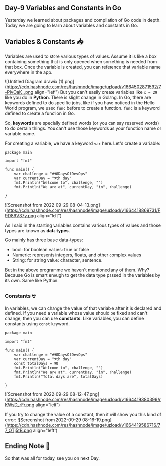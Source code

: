## Day-9 Variables and Constants in Go

Yesterday we learned about packages and compilation of Go code in depth. Today we are going to learn about variables and constants in Go.

## Variables & Constants 📥
Variables are used to store various types of values. Assume it is like a box containing something that is only opened when something is needed from that box. Once the variable is created, you can reference that variable name everywhere in the app.


![Untitled Diagram.drawio (1).png](https://cdn.hashnode.com/res/hashnode/image/upload/v1664502871592/7-PlvOaK_.png align="left")
But you can't easily create variables like ``x = 29`` like you do in **Python**. There is slight change in Golang. In Go, there are keywords defined to do specific jobs, like if you have noticed in the Hello World program, we used ``func`` before to create a function. ``func`` is a keyword defined to create a function in Go.

So, **keywords** are specially defined words (or you can say reserved words) to do certain things. You can't use those keywords as your function name or variable name.

For creating a variable, we have a keyword ``var`` here. Let's create a variable:

```
package main

import "fmt"

func main() {
    var challenge = "#90DaysOfDevOps"
    var currentDay = "9th day"
    fmt.Println("Welcome to", challenge, "")
    fmt.Println("We are at", currentDay, "in", challenge)

}
```


![Screenshot from 2022-09-29 08-04-13.png](https://cdn.hashnode.com/res/hashnode/image/upload/v1664418869731/F9D89V37y.png align="left")

As I said in the starting variables contains various types of values and those types are known as **data types**.

Go mainly has three basic data-types: 
- bool: for boolean values: true or false 
- Numeric: represents integers, floats, and other complex values 
- String: for string value: character, sentence.

But in the above programme we haven't mentioned any of them. Why? Because Go is smart enough to get the data type passed in the variables by its own. Same like Python.

### Constants ⛎
In variables, we can change the value of that variable after it is declared and defined. If you need a variable whose value should be fixed and can't change, then you can use **constants**.
Like variables, you can define constants using ``const`` keyword.

```
package main

import "fmt"

func main() {
    var challenge = "#90DaysOfDevOps"
    var currentDay = "9th day"
    const totalDays = 90
    fmt.Println("Welcome to", challenge, "")
    fmt.Println("We are at", currentDay, "in", challenge)
    fmt.Println("Total days are", totalDays)

}

```

![Screenshot from 2022-09-29 08-12-47.png](https://cdn.hashnode.com/res/hashnode/image/upload/v1664419380399/rKWsD_rFr.png align="left")

If you try to change the value of a constant, then it will show you this kind of error:
![Screenshot from 2022-09-29 08-16-19.png](https://cdn.hashnode.com/res/hashnode/image/upload/v1664419586716/77_OTj5tB.png align="left")

## Ending Note 👋
So that was all for today, see you on next Day.






